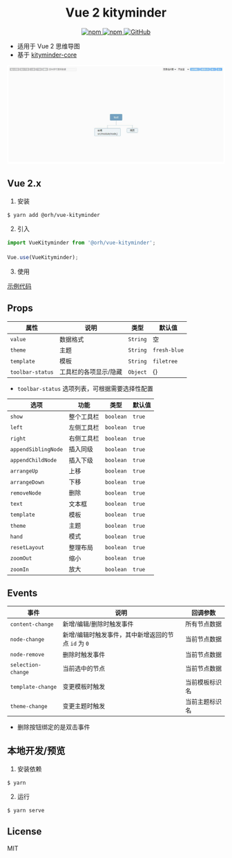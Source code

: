 <h1 align="center">
    Vue 2 kityminder
</h1>

<p align="center">
    <a href="https://www.npmjs.com/package/@orh/vue-kityminder">
        <img alt="npm" src="https://img.shields.io/npm/v/@orh/vue-kityminder?color=ea2039">
    </a>
    <a href="https://www.npmjs.com/package/@orh/vue-kityminder">
        <img alt="npm" src="https://img.shields.io/npm/dt/@orh/vue-kityminder?color=ea2039">
    </a>
    <a href="https://github.com/ouronghuang/vue-kityminder">
        <img alt="GitHub" src="https://img.shields.io/github/license/ouronghuang/vue-kityminder">
    </a>
</p>

* 适用于 Vue 2 思维导图
* 基于 [kityminder-core](https://github.com/fex-team/kityminder-core)

![demo](./demo.jpg)

## Vue 2.x

1. 安装

```bash
$ yarn add @orh/vue-kityminder
```

2. 引入

```javascript
import VueKityminder from '@orh/vue-kityminder';

Vue.use(VueKityminder);
```

3. 使用

[示例代码](./src/App.vue)

## Props

| 属性 | 说明 | 类型 | 默认值 |
| --- | --- | --- | --- |
| `value` | 数据格式 | `String` | 空 |
| `theme` | 主题 | `String` | `fresh-blue` |
| `template` | 模板 | `String` | `filetree` |
| `toolbar-status` | 工具栏的各项显示/隐藏 | `Object` | {} |

* `toolbar-status` 选项列表，可根据需要选择性配置

| 选项 | 功能 | 类型 | 默认值 |
| --- | --- | --- | --- |
| `show` | 整个工具栏 | `boolean` | `true` |
| `left` | 左侧工具栏 | `boolean` | `true` |
| `right` | 右侧工具栏 | `boolean` | `true` |
| `appendSiblingNode` | 插入同级 | `boolean` | `true` |
| `appendChildNode` | 插入下级 | `boolean` | `true` |
| `arrangeUp` | 上移 | `boolean` | `true` |
| `arrangeDown` | 下移 | `boolean` | `true` |
| `removeNode` | 删除 | `boolean` | `true` |
| `text` | 文本框 | `boolean` | `true` |
| `template` | 模板 | `boolean` | `true` |
| `theme` | 主题 | `boolean` | `true` |
| `hand` | 模式 | `boolean` | `true` |
| `resetLayout` | 整理布局 | `boolean` | `true` |
| `zoomOut` | 缩小 | `boolean` | `true` |
| `zoomIn` | 放大 | `boolean` | `true` |

## Events

| 事件 | 说明 | 回调参数 |
| --- | --- | --- |
| `content-change` | 新增/编辑/删除时触发事件 | 所有节点数据 |
| `node-change` | 新增/编辑时触发事件，其中新增返回的节点 `id` 为 `0` | 当前节点数据 |
| `node-remove` | 删除时触发事件 | 当前节点数据 |
| `selection-change` | 当前选中的节点 | 当前节点数据 |
| `template-change` | 变更模板时触发 | 当前模板标识名 |
| `theme-change` | 变更主题时触发 | 当前主题标识名 |

* 删除按钮绑定的是双击事件

## 本地开发/预览

1. 安装依赖

```
$ yarn
```

2. 运行

```
$ yarn serve
```

## License

MIT
